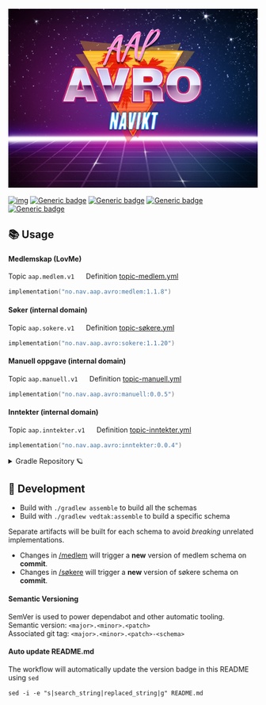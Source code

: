 ![img](logo.jpg)

[![img](https://img.shields.io/badge/Slack-4A154B?style=for-the-badge&logo=slack&logoColor=white)](https://nav-it.slack.com/app_redirect?channel=C02CW21TBKR)
[![Generic badge](https://img.shields.io/badge/medlem-1.1.8-blue.svg)](https://github.com/navikt/aap-avro/packages/1262528?version=1.1.8)
[![Generic badge](https://img.shields.io/badge/sokere-1.1.20-blue.svg)](https://github.com/navikt/aap-avro/packages/1271717?version=1.1.20)
[![Generic badge](https://img.shields.io/badge/manuell-0.0.5-blue.svg)](https://github.com/navikt/aap-avro/packages/1271715?version=0.0.5)
[![Generic badge](https://img.shields.io/badge/inntekter-0.0.4-blue.svg)](https://github.com/navikt/aap-avro/packages/1271858?version=0.0.4)

## 📚 Usage

#### Medlemskap (LovMe)

Topic `aap.medlem.v1` &nbsp;&nbsp;&nbsp;&nbsp;
Definition [topic-medlem.yml](https://github.com/navikt/aap-vedtak/blob/main/.nais/topic-medlem.yml) <br/>

```kotlin
implementation("no.nav.aap.avro:medlem:1.1.8")
```

#### Søker (internal domain)

Topic `aap.sokere.v1` &nbsp;&nbsp;&nbsp;&nbsp;
Definition [topic-søkere.yml](https://github.com/navikt/aap-vedtak/blob/main/.nais/topic-s%C3%B8kere.yml)

```kotlin
implementation("no.nav.aap.avro:sokere:1.1.20")
```

#### Manuell oppgave (internal domain)

Topic `aap.manuell.v1` &nbsp;&nbsp;&nbsp;&nbsp;
Definition [topic-manuell.yml](https://github.com/navikt/aap-vedtak/blob/main/.nais/topic-manuell.yml)

```kotlin
implementation("no.nav.aap.avro:manuell:0.0.5")
```

#### Inntekter (internal domain)

Topic `aap.inntekter.v1` &nbsp;&nbsp;&nbsp;&nbsp;
Definition [topic-inntekter.yml](https://github.com/navikt/aap-vedtak/blob/main/.nais/topic-inntekter.yml)

```kotlin
implementation("no.nav.aap.avro:inntekter:0.0.4")
```

<details>
<summary>Gradle Repository 🪐</summary>

🔑 Private GitHub package registry:

```kotlin
maven {
    url = uri("https://maven.pkg.github.com/navikt/aap-avro")
    credentials {
        username = System.getenv("GITHUB_ACTOR")
        password = System.getenv("GITHUB_TOKEN")
    }
}
```

🪞 Mirror:

```kotlin
repositories {
    maven("https://github-package-registry-mirror.gc.nav.no/cached/maven-release")
}
```

</details>

## 🚧 Development

- Build with `./gradlew assemble` to build all the schemas
- Build with `./gradlew vedtak:assemble` to build a specific schema

Separate artifacts will be built for each schema to avoid _breaking_ unrelated implementations.

* Changes in [/medlem](/medlem) will trigger a **new** version of medlem schema on **commit**.
* Changes in [/søkere](/søkere) will trigger a **new** version of søkere schema on **commit**.

#### Semantic Versioning

SemVer is used to power dependabot and other automatic tooling. <br/>
Semantic version: `<major>.<minor>.<patch>` <br/>
Associated git tag: `<major>.<minor>.<patch>-<schema>` <br/>

#### Auto update README.md

The workflow will automatically update the version badge in this README using `sed`

```shell
sed -i -e "s|search_string|replaced_string|g" README.md
```
